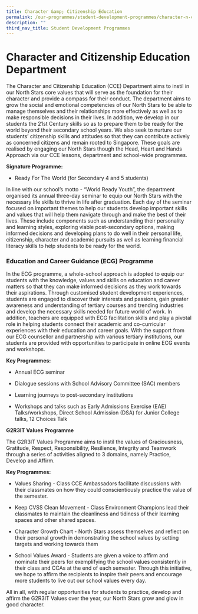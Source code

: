 ```yaml
---
title: Character &amp; Citizenship Education
permalink: /our-programmes/student-development-programmes/character-n-citizenship-education/
description: ""
third_nav_title: Student Development Programmes
---
```

# Character and Citizenship Education Department
  
The Character and Citizenship Education (CCE) Department aims to instil in our North Stars core values that will serve as the foundation for their character and provide a compass for their conduct. The department aims to grow the social and emotional competencies of our North Stars to be able to manage themselves and their relationships more effectively as well as to make responsible decisions in their lives. In addition, we develop in our students the 21st Century skills so as to prepare them to be ready for the world beyond their secondary school years. We also seek to nurture our students’ citizenship skills and attitudes so that they can contribute actively as concerned citizens and remain rooted to Singapore. These goals are realised by engaging our North Stars though the Head, Heart and Hands Approach via our CCE lessons, department and school-wide programmes. 

  

**Signature Programme:**

*   Ready For The World (for Secondary 4 and 5 students)
    

In line with our school’s motto - “World Ready Youth”, the department organised its annual three-day seminar to equip our North Stars with the necessary life skills to thrive in life after graduation. Each day of the seminar focused on important themes to help our students develop important skills and values that will help them navigate through and make the best of their lives. These include components such as understanding their personality and learning styles, exploring viable post-secondary options, making informed decisions and developing plans to do well in their personal life, citizenship, character and academic pursuits as well as learning financial literacy skills to help students to be ready for the world.

  

### Education and Career Guidance (ECG) Programme

In the ECG programme, a whole-school approach is adopted to equip our students with the knowledge, values and skills on education and career matters so that they can make informed decisions as they work towards their aspirations. Through customised student development experiences, students are engaged to discover their interests and passions, gain greater awareness and understanding of tertiary courses and trending industries and develop the necessary skills needed for future world of work. In addition, teachers are equipped with ECG facilitation skills and play a pivotal role in helping students connect their academic and co-curricular experiences with their education and career goals. With the support from our ECG counsellor and partnership with various tertiary institutions, our students are provided with opportunities to participate in online ECG events and workshops. 

  
**Key Programmes:**

*   Annual ECG seminar
    
*   Dialogue sessions with School Advisory Committee (SAC) members
    
*   Learning journeys to post-secondary institutions 
    
*   Workshops and talks such as Early Admissions Exercise (EAE) Talks/workshops, Direct School Admission (DSA) for Junior College talks, 12 Choices Talk
    

**G2R3IT Values Programme**

The G2R3IT Values Programme aims to instil the values of Graciousness, Gratitude, Respect, Responsibility, Resilience, Integrity and Teamwork through a series of activities aligned to 3 domains, namely Practice, Develop and Affirm. 

**Key Programmes:**

*   Values Sharing - Class CCE Ambassadors facilitate discussions with their classmates on how they could conscientiously practice the value of the semester. 
    

*   Keep CVSS Clean Movement - Class Environment Champions lead their classmates to maintain the cleanliness and tidiness of their learning spaces and other shared spaces. 
    

*   Character Growth Chart - North Stars assess themselves and reflect on their personal growth in demonstrating the school values by setting targets and working towards them 
    
*   School Values Award - Students are given a voice to affirm and nominate their peers for exemplifying the school values consistently in their class and CCAs at the end of each semester. Through this initiative, we hope to affirm the recipients to inspire their peers and encourage more students to live out our school values every day. 
    
All in all, with regular opportunities for students to practice, develop and affirm the G2R3IT Values over the year, our North Stars grow and glow in good character.
